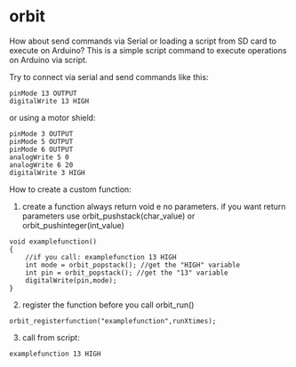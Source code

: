 orbit
=====

How about send commands via Serial or loading a script from SD card to execute on Arduino?
This is a simple script command to execute operations on Arduino via script.


Try to connect via serial and send commands like this:
```
pinMode 13 OUTPUT
digitalWrite 13 HIGH
```
or using a motor shield:
```
pinMode 3 OUTPUT
pinMode 5 OUTPUT
pinMode 6 OUTPUT
analogWrite 5 0
analogWrite 6 20
digitalWrite 3 HIGH
```
How to create a custom function:

1) create a function always return void e no parameters. if you want return parameters use orbit_pushstack(char_value) or orbit_pushinteger(int_value)
```
void examplefunction()
{
	//if you call: examplefunction 13 HIGH
	int mode = orbit_popstack(); //get the "HIGH" variable
	int pin = orbit_popstack(); //get the "13" variable
	digitalWrite(pin,mode);
}
```
2) register the function before you call orbit_run()
```
orbit_registerfunction("examplefunction",runXtimes);
```
3) call from script:
```
examplefunction 13 HIGH
```
   
